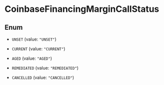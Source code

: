 
# CoinbaseFinancingMarginCallStatus

## Enum


* `UNSET` (value: `"UNSET"`)

* `CURRENT` (value: `"CURRENT"`)

* `AGED` (value: `"AGED"`)

* `REMEDIATED` (value: `"REMEDIATED"`)

* `CANCELLED` (value: `"CANCELLED"`)




